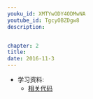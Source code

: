 ```yaml
---
youku_id: XMTYwODY4ODMwNA
youtube_id: TgcyOBZDgw8
description: 


chapter: 2
title: 
date: 2016-11-3
---
```

* 学习资料:
  * [相关代码]()

